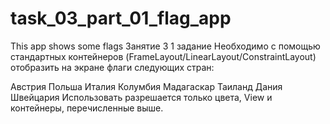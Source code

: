 # task_03_part_01_flag_app
This app shows some flags
Занятие 3
1 задание
Необходимо с помощью стандартных контейнеров (FrameLayout/LinearLayout/ConstraintLayout) отобразить на экране флаги следующих стран:

Австрия
Польша
Италия
Колумбия
Мадагаскар
Таиланд
Дания
Швейцария
Использовать разрешается только цвета, View и контейнеры, перечисленные выше.
